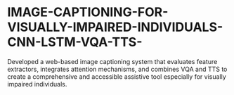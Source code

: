 # IMAGE-CAPTIONING-FOR-VISUALLY-IMPAIRED-INDIVIDUALS-CNN-LSTM-VQA-TTS-
Developed a web-based image captioning system that evaluates feature extractors, integrates attention mechanisms, and combines VQA and TTS to create a comprehensive and accessible assistive tool especially for visually impaired individuals.
